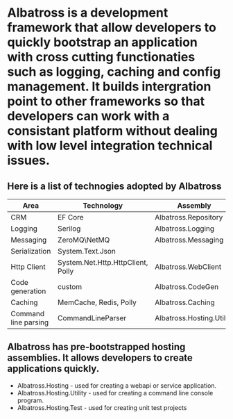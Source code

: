 # Albatross is a development framework that allow developers to quickly bootstrap an application with cross cutting functionaties such as logging, caching and config management.  It builds intergration point to other frameworks so that developers can work with a consistant platform without dealing with low level integration technical issues.

## Here is a list of technogies adopted by Albatross

|Area|Technology|Assembly|
|-|-|-|
|CRM|EF Core|Albatross.Repository|
|Logging|Serilog|Albatross.Logging|
|Messaging|ZeroMQ\NetMQ|Albatross.Messaging|
|Serialization|System.Text.Json|
|Http Client|System.Net.Http.HttpClient, Polly|Albatross.WebClient|
|Code generation|custom|Albatross.CodeGen|
|Caching|MemCache, Redis, Polly|Albatross.Caching|
|Command line parsing|CommandLineParser|Albatross.Hosting.Utility|

## Albatross has pre-bootstrapped hosting assemblies.  It allows developers to create applications quickly.
* Albatross.Hosting - used for creating a webapi or service application.
* Albatross.Hosting.Utility - used for creating a command line console program.
* Albatross.Hosting.Test - used for creating unit test projects

